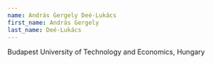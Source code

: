```yaml
---
name: András Gergely Deé-Lukács
first_name: András Gergely
last_name: Deé-Lukács
---
```

Budapest University of Technology and Economics, Hungary

